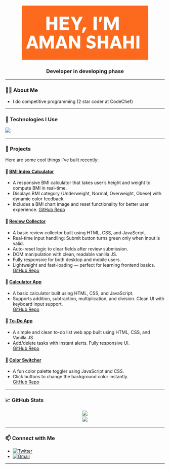 <!-- Banner Title with Orange Background -->
<p align="center">
  <img src="https://raw.githubusercontent.com/aman-shahi-dev/aman-shahi-dev/main/me-1.jpg" alt="Aman Shahi Banner" width=400/>
</p>


<h3 align="center">Developer in developing phase</h3>

---

### 🧑‍💻 About Me

- I do competitive programming (2 star coder at CodeChef)

---

### 🔧 Technologies I Use

<p align="left">
  <img src="https://skillicons.dev/icons?i=html,css,js,react,nodejs,cpp,github,git" />
</p>

---

### 📁 Projects

Here are some cool things I've built recently:

#### 🔹 [BMI Index Calculator](https://aman-shahi-dev.github.io/bmi-index-calculator-responsive/)
- A responsive BMI calculator that takes user’s height and weight to compute BMI in real-time.
- Displays BMI category (Underweight, Normal, Overweight, Obese) with dynamic color feedback.
- Includes a BMI chart image and reset functionality for better user experience.
  [GitHub Repo](https://github.com/aman-shahi-dev/bmi-index-calculator-responsive)


#### 🔹 [Review Collector](https://aman-shahi-dev.github.io/review-collector/)
- A basic review collector built using HTML, CSS, and JavaScript.
- Real-time input handling: Submit button turns green only when input is valid.
- Auto-reset logic to clear fields after review submission.
- DOM manipulation with clean, readable vanilla JS.
- Fully responsive for both desktop and mobile users.
- Lightweight and fast-loading — perfect for learning frontend basics.
  [GitHub Repo](https://github.com/aman-shahi-dev/review-collector)


#### 🔹 [Calculator App](https://aman-shahi-dev.github.io/calculator-using-JS/)
- A basic calculator built using HTML, CSS, and JavaScript.  
- Supports addition, subtraction, multiplication, and division. Clean UI with keyboard input support.  
  [GitHub Repo](https://github.com/aman-shahi-dev/calculator-using-JS)


#### 🔹 [To-Do App](https://aman-shahi-dev.github.io/todo-app/)
- A simple and clean to-do list web app built using HTML, CSS, and Vanilla JS.  
- Add/delete tasks with instant alerts. Fully responsive UI.  
  [GitHub Repo](https://github.com/aman-shahi-dev/todo-app)

#### 🔹 [Color Switcher](https://aman-shahi-dev.github.io/Color-Switcher/)
- A fun color palette toggler using JavaScript and CSS.  
- Click buttons to change the background color instantly.  
  [GitHub Repo](https://github.com/aman-shahi-dev/Color-Switcher)

---


### 📈 GitHub Stats

<p align="center">
  <img src="https://github-readme-stats.vercel.app/api?username=aman-shahi-dev&show_icons=true&theme=tokyonight" />
  <br />
  <img src="https://github-readme-streak-stats.herokuapp.com/?user=aman-shahi-dev&theme=tokyonight" />
</p>

---

### 📫 Connect with Me

- [![Twitter](https://img.shields.io/badge/Twitter-@amanshahidev-1DA1F2?style=flat&logo=twitter&logoColor=white)](https://twitter.com/amanshahidev)
- [![Gmail](https://img.shields.io/badge/Email-amanshahidev@gmail.com-D14836?style=flat&logo=gmail&logoColor=white)](mailto:amanshahidev@gmail.com)

---
